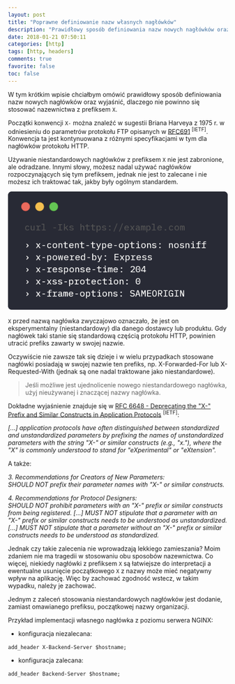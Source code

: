 ```yaml
---
layout: post
title: "Poprawne definiowanie nazw własnych nagłówków"
description: "Prawidłowy sposób definiowania nazw nowych nagłówków oraz dlaczego nie powinno się stosować nazewnictwa z prefiksem X."
date: 2018-01-21 07:50:11
categories: [http]
tags: [http, headers]
comments: true
favorite: false
toc: false
---
```


W tym krótkim wpisie chciałbym omówić prawidłowy sposób definiowania nazw nowych nagłówków oraz wyjaśnić, dlaczego nie powinno się stosować nazewnictwa z prefiksem `X`.

Początki konwencji `X-` można znaleźć w sugestii Briana Harveya z 1975 r. w odniesieniu do parametrów protokołu FTP opisanych w [RFC691](https://tools.ietf.org/html/rfc691) <sup>[IETF]</sup>. Konwencja ta jest kontynuowana z różnymi specyfikacjami w tym dla nagłówków protokołu HTTP.

Używanie niestandardowych nagłówków z prefiksem `X` nie jest zabronione, ale odradzane. Innymi słowy, możesz nadal używać nagłówków rozpoczynających się tym prefiksem, jednak nie jest to zalecane i nie możesz ich traktować tak, jakby były ogólnym standardem.

<p align="center">
  <img src="/assets/img/posts/http_headers_x_prefix.png">
</p>

`X` przed nazwą nagłówka zwyczajowo oznaczało, że jest on eksperymentalny (niestandardowy) dla danego dostawcy lub produktu. Gdy nagłówek taki stanie się standardową częścią protokołu HTTP, powinien utracić prefiks zawarty w swojej nazwie.

Oczywiście nie zawsze tak się dzieje i w wielu przypadkach stosowane nagłówki posiadają w swojej nazwie ten prefiks, np. <span class="h-b">X-Forwarded-For</span> lub <span class="h-b">X-Requested-With</span> (jednak są one nadal traktowane jako niestandardowe).

  > Jeśli możliwe jest ujednolicenie nowego niestandardowego nagłówka, użyj nieużywanej i znaczącej nazwy nagłówka.

Dokładne wyjaśnienie znajduje się w [RFC 6648 - Deprecating the "X-" Prefix and Similar Constructs in Application Protocols](https://tools.ietf.org/html/rfc6648) <sup>[IETF]</sup>:

<p class="ext">
  <em>
    [...] application protocols have often distinguished between standardized and unstandardized parameters by prefixing the names of unstandardized parameters with the string "X-" or similar constructs (e.g., "x."), where the "X" is commonly understood to stand for "eXperimental" or "eXtension".
  </em>
</p>

A także:

<p class="ext">
  <em>
    3. Recommendations for Creators of New Parameters:<br>
    SHOULD NOT prefix their parameter names with "X-" or similar constructs.
  </em>
</p>

<p class="ext">
  <em>
    4. Recommendations for Protocol Designers:<br>
    SHOULD NOT prohibit parameters with an "X-" prefix or similar constructs from being registered. [...] MUST NOT stipulate that a parameter with an "X-" prefix or similar constructs needs to be understood as unstandardized. [...] MUST NOT stipulate that a parameter without an "X-" prefix or similar constructs needs to be understood as standardized.
  </em>
</p>

Jednak czy takie zalecenia nie wprowadzają lekkiego zamieszania? Moim zdaniem nie ma tragedii w stosowaniu obu sposobów nazewnictwa. Co więcej, niekiedy nagłówki z prefiksem `X` są łatwiejsze do interpretacji a ewentualne usunięcie początkowego `X` z nazwy może mieć negatywny wpływ na aplikację. Więc by zachować zgodność wstecz, w takim wypadku, należy je zachować.

Jednym z zaleceń stosowania niestandardowych nagłówków jest dodanie, zamiast omawianego prefiksu, początkowej nazwy organizacji.

Przykład implementacji własnego nagłówka z poziomu serwera NGINX:

- konfiguracja niezalecana:

```nginx
add_header X-Backend-Server $hostname;
```

- konfiguracja zalecana:

```nginx
add_header Backend-Server $hostname;
```
